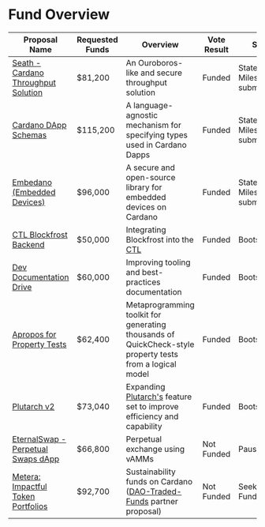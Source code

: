 # Fund Overview

| Proposal Name    | Requested Funds | Overview | Vote Result | Status | 
| ---------------- | --------- | --------------- | ----------- | ---------------- | 
| [Seath - Cardano Throughput Solution](https://cardano.ideascale.com/c/idea/422388) | $81,200 | An Ouroboros-like and secure throughput solution  | Funded      | Statement of Milestones submitted | 
| [Cardano DApp Schemas](https://cardano.ideascale.com/c/idea/421376) | $115,200 |  A language-agnostic mechanism for specifying types used in Cardano Dapps  | Funded      | Statement of Milestones submitted | 
| [Embedano (Embedded Devices)](https://cardano.ideascale.com/c/idea/414017) | $96,000 |  A secure and open-source library for embedded devices on Cardano  | Funded      | Statement of Milestones submitted | 
| [CTL Blockfrost Backend](https://cardano.ideascale.com/c/idea/420791) | $50,000 | Integrating Blockfrost into the [CTL](https://github.com/Plutonomicon/cardano-transaction-lib)  | Funded      | Bootstrapping | 
| [Dev Documentation Drive](https://cardano.ideascale.com/c/idea/420778) | $60,000 | Improving tooling and best-practices documentation  | Funded      | Bootstrapping | 
| [Apropos for Property Tests](https://cardano.ideascale.com/c/idea/414086) | $62,400 | Metaprogramming toolkit for generating thousands of QuickCheck-style property tests from a logical model  | Funded      | Bootstrapping |
| [Plutarch v2](https://cardano.ideascale.com/c/idea/414065) | $73,040 | Expanding [Plutarch's](https://github.com/Plutonomicon/plutarch-plutus) feature set to improve efficiency and capability  | Funded      | Bootstrapping |
| [EternalSwap - Perpetual Swaps dApp](https://cardano.ideascale.com/c/idea/414032) | $66,800 | Perpetual exchange using vAMMs  | Not Funded      | Paused |
| [Metera: Impactful Token Portfolios](https://cardano.ideascale.com/c/idea/414647) | $92,700 | Sustainability funds on Cardano ([DAO-Traded-Funds](https://cardano.ideascale.com/c/idea/381055) partner proposal)  | Not Funded      | Seeking Funding |


